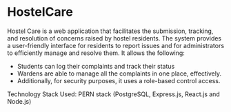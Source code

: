 # HostelCare
Hostel Care is a web application that facilitates the submission, tracking, and resolution of concerns raised by hostel residents. The system provides a user-friendly interface for residents to report issues and for administrators to efficiently manage and resolve them. It allows the following:
- Students can log their complaints and track their status
- Wardens are able to manage all the complaints in one place, effectively.
- Additionally, for security purposes, it uses a role-based control access.

Technology Stack Used: PERN stack (PostgreSQL, Express.js, React.js and Node.js)

